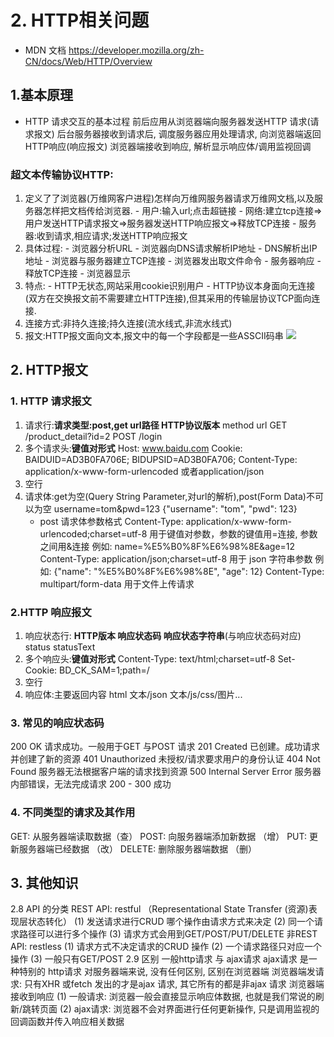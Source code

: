 # 2. HTTP相关问题
- MDN 文档
	https://developer.mozilla.org/zh-CN/docs/Web/HTTP/Overview
## 1.基本原理
-  HTTP 请求交互的基本过程
	前后应用从浏览器端向服务器发送HTTP 请求(请求报文)
	后台服务器接收到请求后, 调度服务器应用处理请求, 向浏览器端返回HTTP响应(响应报文)
	浏览器端接收到响应, 解析显示响应体/调用监视回调
	
### 超文本传输协议HTTP:

1. 定义了了浏览器(万维网客户进程)怎样向万维网服务器请求万维网文档,以及服务器怎样把文档传给浏览器.
		- 用户:输入url;点击超链接
		- 网络:建立tcp连接=>用户发送HTTP请求报文=>服务器发送HTTP响应报文=>释放TCP连接
		- 服务器:收到请求,相应请求;发送HTTP响应报文
2. 具体过程:
		- 浏览器分析URL
		- 浏览器向DNS请求解析IP地址
		- DNS解析出IP地址
		- 浏览器与服务器建立TCP连接
		- 浏览器发出取文件命令
		- 服务器响应
		- 释放TCP连接
		- 浏览器显示
3. 特点:
		- HTTP无状态,网站采用cookie识别用户
		- HTTP协议本身面向无连接(双方在交换报文前不需要建立HTTP连接),但其采用的传输层协议TCP面向连接.
4. 连接方式:非持久连接;持久连接(流水线式,非流水线式)
5. 报文:HTTP报文面向文本,报文中的每一个字段都是一些ASSCII码串
		![](study/前端基础/vue/图片/Pasted%20image%2020220826111602.png)
	

## 2. HTTP报文

### 1. HTTP 请求报文
1. 请求行:**请求类型:post,get url路径 HTTP协议版本**
	method url
	GET /product_detail?id=2
	POST /login
1. 多个请求头:**键值对形式**
	Host: www.baidu.com
	Cookie: BAIDUID=AD3B0FA706E; BIDUPSID=AD3B0FA706;
	Content-Type: application/x-www-form-urlencoded 或者application/json
1. 空行
2. 请求体:get为空(Query String Parameter,对url的解析),post(Form Data)不可以为空
	username=tom&pwd=123
	{"username": "tom", "pwd": 123}
	- post 请求体参数格式
	Content-Type: application/x-www-form-urlencoded;charset=utf-8
	用于键值对参数，参数的键值用=连接, 参数之间用&连接
	例如: name=%E5%B0%8F%E6%98%8E&age=12
	Content-Type: application/json;charset=utf-8
	用于 json 字符串参数
	例如: {"name": "%E5%B0%8F%E6%98%8E", "age": 12}
	Content-Type: multipart/form-data
	用于文件上传请求

### 2.HTTP 响应报文

1. 响应状态行: **HTTP版本 响应状态码 响应状态字符串**(与响应状态码对应)
	status statusText
2. 多个响应头:**键值对形式**
	Content-Type: text/html;charset=utf-8
	Set-Cookie: BD_CK_SAM=1;path=/
3. 空行
4. 响应体:主要返回内容
	html 文本/json 文本/js/css/图片...

### 3. 常见的响应状态码

200 OK 请求成功。一般用于GET 与POST 请求
201 Created 已创建。成功请求并创建了新的资源
401 Unauthorized 未授权/请求要求用户的身份认证
404 Not Found 服务器无法根据客户端的请求找到资源
500 Internal Server Error 服务器内部错误，无法完成请求
200 - 300 成功

### 4. 不同类型的请求及其作用

GET: 从服务器端读取数据（查）
POST: 向服务器端添加新数据 （增）
PUT: 更新服务器端已经数据 （改）
DELETE: 删除服务器端数据 （删）

## 3. 其他知识

2.8 API 的分类
REST API: restful （Representational State Transfer (资源)表现层状态转化）
(1) 发送请求进行CRUD 哪个操作由请求方式来决定
(2) 同一个请求路径可以进行多个操作
(3) 请求方式会用到GET/POST/PUT/DELETE
非REST API: restless
(1) 请求方式不决定请求的CRUD 操作
(2) 一个请求路径只对应一个操作
(3) 一般只有GET/POST
2.9 区别 一般http请求 与 ajax请求
ajax请求 是一种特别的 http请求
对服务器端来说, 没有任何区别, 区别在浏览器端
浏览器端发请求: 只有XHR 或fetch 发出的才是ajax 请求, 其它所有的都是非ajax 请求
浏览器端接收到响应
(1) 一般请求: 浏览器一般会直接显示响应体数据, 也就是我们常说的刷新/跳转页面
(2) ajax请求: 浏览器不会对界面进行任何更新操作, 只是调用监视的回调函数并传入响应相关数据